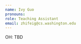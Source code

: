 ```yaml
---
name: Ivy Guo
pronouns: 
role: Teaching Assistant
email: zhifeig@cs.washington.edu
---
```


OH: TBD
